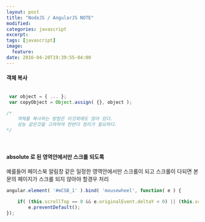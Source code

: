 ```yaml
---
layout: post
title: "NodeJS / AngularJS NOTE"
modified:
categories: javascript
excerpt:
tags: [javascript]
image:
  feature:
date: 2016-04-20T19:39:55-04:00
---
```


#### 객체 복사
``` javascript

 var object = { ... };
 var copyObject = Object.assign( {}, object );

/*
    객체를 복사하는 방법은 이것외에도 많아 있다. 
    성능 같은것을 고려하여 한번더 정리가 필요하다.
*/
```

<br>

#### absolute 로 된 영역안에서만 스크롤 되도록 
예를들어 페이스북 알림창 같은 일정한 영역안에서만 스크롤이 되고 스크롤이 다되면 본문의 페이지가 스크롤 되지 않아야 할경우 처리

``` javascript
angular.element( '#mCSB_1' ).bind( 'mousewheel', function( e ) {

    if( (this.scrollTop == 0 && e.originalEvent.deltaY < 0) || (this.scrollTop == 287 && e.originalEvent.deltaY > 0) )
        e.preventDefault();
});
```